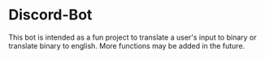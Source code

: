 # Discord-Bot
This bot is intended as a fun project to translate a user's input to binary or translate binary to english. More functions may be added in the future.
